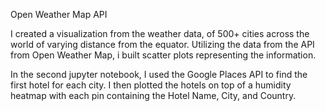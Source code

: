 Open Weather Map API



I created a visualization from the weather data, of 500+ cities across the world of varying distance from the equator. Utilizing the data from the API from Open Weather Map, i built scatter plots representing the information.


In the second jupyter notebook, I used the Google Places API to find the first hotel for each city. I then plotted the hotels on top of a humidity heatmap with each pin containing the Hotel Name, City, and Country.



